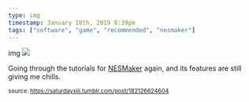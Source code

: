 ```yaml
---
type: img
timestamp: January 18th, 2019 8:39pm
tags: ["software", "game", "recommended", "nesmaker"]
---
```

img
<img src="https://saturdayxiii.github.io/media/182126624604.gif"/>

Going through the tutorials for <a href="http://www.thenew8bitheroes.com" target="_blank">NESMaker</a> again, and its features are still giving me chills.
 
      
      
      
      
      
  
<small>source: https://saturdayxiii.tumblr.com/post/182126624604</small>